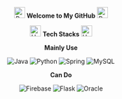 <!-- Welcome Section -->
<p align="center">
  <img src="https://raw.githubusercontent.com/Tarikul-Islam-Anik/Animated-Fluent-Emojis/master/Emojis/Animals/Bear.png" alt="Bear" width="25" height="25" />
  <strong>Welcome to My GitHub</strong>
  <img src="https://raw.githubusercontent.com/Tarikul-Islam-Anik/Animated-Fluent-Emojis/master/Emojis/Animals/Bear.png" alt="Bear" width="25" height="25" />
</p>

<!-- Tech Stacks Section -->
<div align="center">
  <p>
    <img src="https://raw.githubusercontent.com/Tarikul-Islam-Anik/Animated-Fluent-Emojis/master/Emojis/Smilies/Heart%20Decoration.png" alt="Heart Decoration" width="25" height="25" />
    <strong>Tech Stacks</strong>
    <img src="https://raw.githubusercontent.com/Tarikul-Islam-Anik/Animated-Fluent-Emojis/master/Emojis/Smilies/Heart%20Decoration.png" alt="Heart Decoration" width="25" height="25" />
  </p>
  
  <p><strong>Mainly Use</strong></p>
  <div>
    <img src="https://img.shields.io/badge/java-007396?style=for-the-badge&logo=java&logoColor=white" alt="Java" />
    <img src="https://img.shields.io/badge/python-3776AB?style=for-the-badge&logo=python&logoColor=white" alt="Python" />
    <img src="https://img.shields.io/badge/spring-6DB33F?style=for-the-badge&logo=spring&logoColor=white" alt="Spring" />
    <img src="https://img.shields.io/badge/mysql-4479A1?style=for-the-badge&logo=mysql&logoColor=white" alt="MySQL" />
  </div>
  
  <p><strong>Can Do</strong></p>
  <div>
    <img src="https://img.shields.io/badge/firebase-FFCA28?style=for-the-badge&logo=firebase&logoColor=white" alt="Firebase" />
    <img src="https://img.shields.io/badge/flask-000000?style=for-the-badge&logo=flask&logoColor=white" alt="Flask" />
    <img src="https://img.shields.io/badge/oracle-F80000?style=for-the-badge&logo=oracle&logoColor=white" alt="Oracle" />
  </div>
</div>
